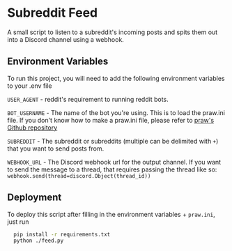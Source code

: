 
# Subreddit Feed

A small script to listen to a subreddit's incoming posts and spits them out into a Discord channel using a webhook.


## Environment Variables

To run this project, you will need to add the following environment variables to your .env file

`USER_AGENT` - reddit's requirement to running reddit bots.

`BOT_USERNAME` - The name of the bot you're using. This is to load the praw.ini file. If you don't know how to make a praw.ini file, please refer to [praw's Github repository](https://github.com/praw-dev/praw)

`SUBREDDIT` - The subreddit or subreddits (multiple can be delimited with `+`) that you want to send posts from.

`WEBHOOK_URL` - The Discord webhook url for the output channel. If you want to send the message to a thread, that requires passing the thread like so: `webhook.send(thread=discord.Object(thread_id))`

## Deployment

To deploy this script after filling in the environment variables + `praw.ini`, just run

```bash
  pip install -r requirements.txt
  python ./feed.py
```

